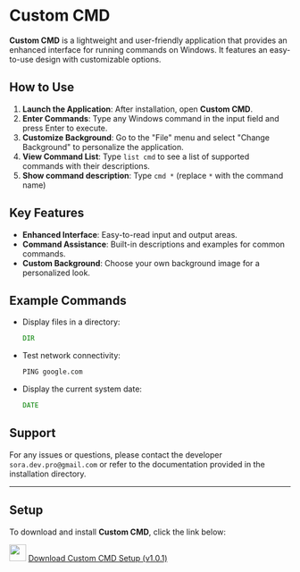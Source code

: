 # Custom CMD

**Custom CMD** is a lightweight and user-friendly application that provides an enhanced interface for running commands on Windows. It features an easy-to-use design with customizable options.

## How to Use

1. **Launch the Application**: After installation, open **Custom CMD**.
2. **Enter Commands**: Type any Windows command in the input field and press Enter to execute.
3. **Customize Background**: Go to the "File" menu and select "Change Background" to personalize the application.
4. **View Command List**: Type `list cmd` to see a list of supported commands with their descriptions.
5. **Show command description**: Type `cmd *` (replace `*` with the command name)

## Key Features

- **Enhanced Interface**: Easy-to-read input and output areas.
- **Command Assistance**: Built-in descriptions and examples for common commands.
- **Custom Background**: Choose your own background image for a personalized look.

## Example Commands

- Display files in a directory:
  ```cmd
  DIR
  ```
- Test network connectivity:
  ```cmd
  PING google.com
  ```
- Display the current system date:
  ```cmd
  DATE
  ```

## Support

For any issues or questions, please contact the developer `sora.dev.pro@gmail.com` or refer to the documentation provided in the installation directory.

---

## Setup
To download and install **Custom CMD**, click the link below:

<img src="https://cdn.icon-icons.com/icons2/567/PNG/512/clouddown_icon-icons.com_54405.png" width="30"> [Download Custom CMD Setup (v1.0.1)](https://github.com/Sorabagu/cmd/releases/download/setup/setup_custom_cmd_1_0_1.exe)
